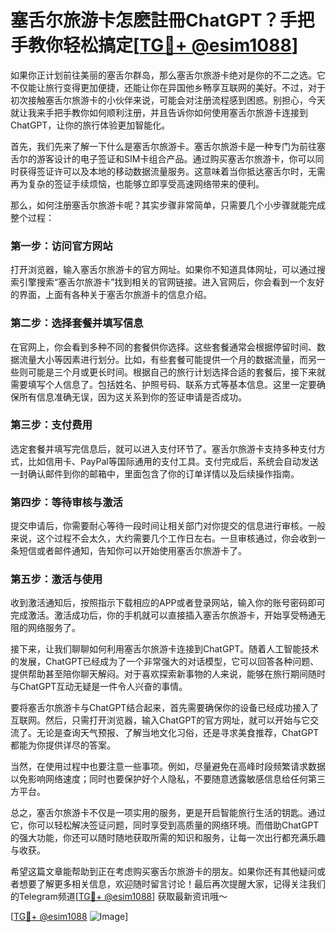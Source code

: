 # 塞舌尔旅游卡怎麽註冊ChatGPT？手把手教你轻松搞定[[TG💪+ @esim1088](https://t.me/s/esim1088)]

如果你正计划前往美丽的塞舌尔群岛，那么塞舌尔旅游卡绝对是你的不二之选。它不仅能让旅行变得更加便捷，还能让你在异国他乡畅享互联网的美好。不过，对于初次接触塞舌尔旅游卡的小伙伴来说，可能会对注册流程感到困惑。别担心，今天就让我来手把手教你如何顺利注册，并且告诉你如何使用塞舌尔旅游卡连接到ChatGPT，让你的旅行体验更加智能化。

首先，我们先来了解一下什么是塞舌尔旅游卡。塞舌尔旅游卡是一种专门为前往塞舌尔的游客设计的电子签证和SIM卡组合产品。通过购买塞舌尔旅游卡，你可以同时获得签证许可以及本地的移动数据流量服务。这意味着当你抵达塞舌尔时，无需再为复杂的签证手续烦恼，也能够立即享受高速网络带来的便利。

那么，如何注册塞舌尔旅游卡呢？其实步骤非常简单，只需要几个小步骤就能完成整个过程：

### 第一步：访问官方网站

打开浏览器，输入塞舌尔旅游卡的官方网址。如果你不知道具体网址，可以通过搜索引擎搜索“塞舌尔旅游卡”找到相关的官网链接。进入官网后，你会看到一个友好的界面，上面有各种关于塞舌尔旅游卡的信息介绍。

### 第二步：选择套餐并填写信息

在官网上，你会看到多种不同的套餐供你选择。这些套餐通常会根据停留时间、数据流量大小等因素进行划分。比如，有些套餐可能提供一个月的数据流量，而另一些则可能是三个月或更长时间。根据自己的旅行计划选择合适的套餐后，接下来就需要填写个人信息了。包括姓名、护照号码、联系方式等基本信息。这里一定要确保所有信息准确无误，因为这关系到你的签证申请是否成功。

### 第三步：支付费用

选定套餐并填写完信息后，就可以进入支付环节了。塞舌尔旅游卡支持多种支付方式，比如信用卡、PayPal等国际通用的支付工具。支付完成后，系统会自动发送一封确认邮件到你的邮箱中，里面包含了你的订单详情以及后续操作指南。

### 第四步：等待审核与激活

提交申请后，你需要耐心等待一段时间让相关部门对你提交的信息进行审核。一般来说，这个过程不会太久，大约需要几个工作日左右。一旦审核通过，你会收到一条短信或者邮件通知，告知你可以开始使用塞舌尔旅游卡了。

### 第五步：激活与使用

收到激活通知后，按照指示下载相应的APP或者登录网站，输入你的账号密码即可完成激活。激活成功后，你的手机就可以直接插入塞舌尔旅游卡，开始享受畅通无阻的网络服务了。

接下来，让我们聊聊如何利用塞舌尔旅游卡连接到ChatGPT。随着人工智能技术的发展，ChatGPT已经成为了一个非常强大的对话模型，它可以回答各种问题、提供帮助甚至陪你聊天解闷。对于喜欢探索新事物的人来说，能够在旅行期间随时与ChatGPT互动无疑是一件令人兴奋的事情。

要将塞舌尔旅游卡与ChatGPT结合起来，首先需要确保你的设备已经成功接入了互联网。然后，只需打开浏览器，输入ChatGPT的官方网址，就可以开始与它交流了。无论是查询天气预报、了解当地文化习俗，还是寻求美食推荐，ChatGPT都能为你提供详尽的答案。

当然，在使用过程中也要注意一些事项。例如，尽量避免在高峰时段频繁请求数据以免影响网络速度；同时也要保护好个人隐私，不要随意透露敏感信息给任何第三方平台。

总之，塞舌尔旅游卡不仅是一项实用的服务，更是开启智能旅行生活的钥匙。通过它，你可以轻松解决签证问题，同时享受到高质量的网络环境。而借助ChatGPT的强大功能，你还可以随时随地获取所需的知识和服务，让每一次出行都充满乐趣与收获。

希望这篇文章能帮助到正在考虑购买塞舌尔旅游卡的朋友。如果你还有其他疑问或者想要了解更多相关信息，欢迎随时留言讨论！最后再次提醒大家，记得关注我们的Telegram频道[[TG💪+ @esim1088](https://t.me/s/esim1088)] 获取最新资讯哦～

[[TG💪+ @esim1088](https://t.me/s/esim1088) ![Image](https://i.postimg.cc/4NQfJmqS/Snipaste-2025-05-13-00-14-12.png)]